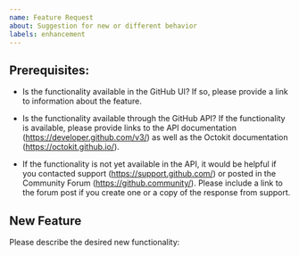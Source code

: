 ```yaml
---
name: Feature Request
about: Suggestion for new or different behavior
labels: enhancement
---
```


## Prerequisites:

* Is the functionality available in the GitHub UI? If so, please provide a link to information about the feature.

<!--
  For awareness, this must be available before probot/settings can manage the setting. However, we are happy to track
  progress toward API availability in an issue before it is made available.
-->
* Is the functionality available through the GitHub API? If the functionality is available, please provide links to the
  API documentation (https://developer.github.com/v3/) as well as the Octokit documentation (https://octokit.github.io/).

* If the functionality is not yet available in the API, it would be helpful if you
  contacted support (https://support.github.com/) or posted in the Community Forum (https://github.community/). Please
  include a link to the forum post if you create one or a copy of the response from support.

## New Feature

Please describe the desired new functionality:
